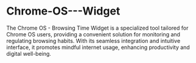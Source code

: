 # Chrome-OS---Widget
The Chrome OS - Browsing Time Widget is a specialized tool tailored for Chrome OS users, providing a convenient solution for monitoring and regulating browsing habits. With its seamless integration and intuitive interface, it promotes mindful internet usage, enhancing productivity and digital well-being.
